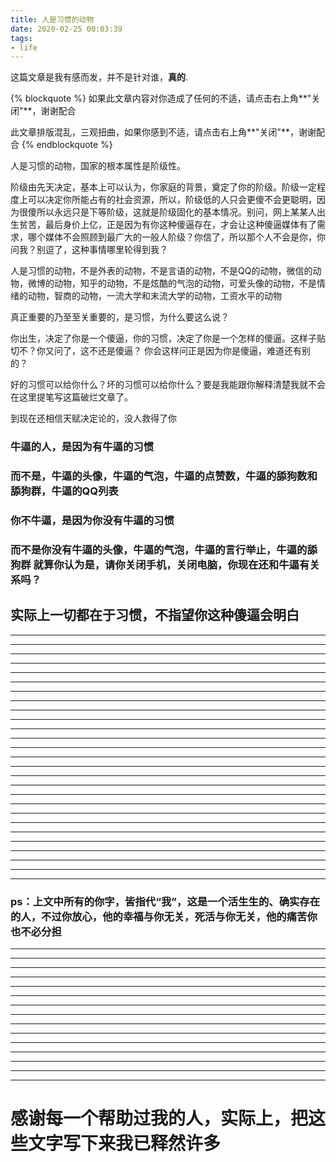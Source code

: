 ```yaml
---
title: 人是习惯的动物
date: 2020-02-25 00:03:39
tags:
- life
---
```


这篇文章是我有感而发，并不是针对谁，**真的**.

{% blockquote %}
如果此文章内容对你造成了任何的不适，请点击右上角**"关闭"**，谢谢配合

此文章排版混乱，三观扭曲，如果你感到不适，请点击右上角**"关闭"**，谢谢配合
{% endblockquote %}

人是习惯的动物，国家的根本属性是阶级性。


阶级由先天决定，基本上可以认为，你家庭的背景，奠定了你的阶级。阶级一定程度上可以决定你所能占有的社会资源，所以，阶级低的人只会更傻不会更聪明，因为很傻所以永远只是下等阶级，这就是阶级固化的基本情况。别问，网上某某人出生贫苦，最后身价上亿，正是因为有你这种傻逼存在，才会让这种傻逼媒体有了需求，哪个媒体不会照顾到最广大的一般人阶级？你信了，所以那个人不会是你，你问我？别逗了，这种事情哪里轮得到我？


人是习惯的动物，不是外表的动物，不是言语的动物，不是QQ的动物，微信的动物，微博的动物，知乎的动物，不是炫酷的气泡的动物，可爱头像的动物，不是情绪的动物，智商的动物，一流大学和末流大学的动物，工资水平的动物

真正重要的乃至至关重要的，是习惯，为什么要这么说？

你出生，决定了你是一个傻逼，你的习惯，决定了你是一个怎样的傻逼。这样子贴切不？你又问了，这不还是傻逼？
你会这样问正是因为你是傻逼，难道还有别的？


好的习惯可以给你什么？坏的习惯可以给你什么？要是我能跟你解释清楚我就不会在这里提笔写这篇破烂文章了。


到现在还相信天赋决定论的，没人救得了你


### 牛逼的人，是因为有牛逼的习惯

### 而不是，牛逼的头像，牛逼的气泡，牛逼的点赞数，牛逼的舔狗数和舔狗群，牛逼的QQ列表

### 你不牛逼，是因为你没有牛逼的习惯

### 而不是你没有牛逼的头像，牛逼的气泡，牛逼的言行举止，牛逼的舔狗群 就算你认为是，请你关闭手机，关闭电脑，你现在还和牛逼有关系吗？

## 实际上一切都在于习惯，不指望你这种傻逼会明白



----------------------------------------------


-----------------------------------------------

----------------------------------------------
----------------------------------------------


-----------------------------------------------

----------------------------------------------
----------------------------------------------


-----------------------------------------------

----------------------------------------------
----------------------------------------------


-----------------------------------------------

----------------------------------------------
----------------------------------------------


-----------------------------------------------

----------------------------------------------
----------------------------------------------


-----------------------------------------------

----------------------------------------------
----------------------------------------------


-----------------------------------------------

----------------------------------------------
----------------------------------------------


-----------------------------------------------

----------------------------------------------
----------------------------------------------


-----------------------------------------------

---------------------------------------------

### ps：上文中所有的你字，皆指代“我”，这是一个活生生的、确实存在的人，不过你放心，他的幸福与你无关，死活与你无关，他的痛苦你也不必分担

----------------------------------------------


-----------------------------------------------

----------------------------------------------
----------------------------------------------


-----------------------------------------------

----------------------------------------------
----------------------------------------------


-----------------------------------------------

----------------------------------------------
----------------------------------------------


-----------------------------------------------

----------------------------------------------
----------------------------------------------


-----------------------------------------------

----------------------------------------------
# 感谢每一个帮助过我的人，实际上，把这些文字写下来我已释然许多






